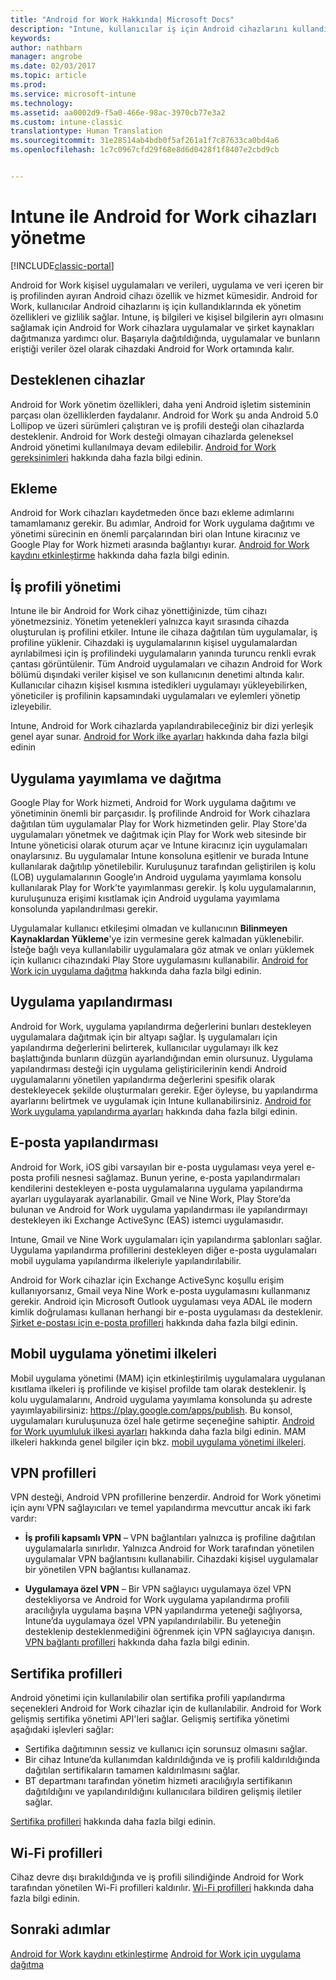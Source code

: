 ```yaml
---
title: "Android for Work Hakkında| Microsoft Docs"
description: "Intune, kullanıcılar iş için Android cihazlarını kullandıklarında ek yönetim özellikleri ve gizlilik sağlamak için Android for Work’ü yönetir."
keywords: 
author: nathbarn
manager: angrobe
ms.date: 02/03/2017
ms.topic: article
ms.prod: 
ms.service: microsoft-intune
ms.technology: 
ms.assetid: aa0002d9-f5a0-466e-98ac-3970cb77e3a2
ms.custom: intune-classic
translationtype: Human Translation
ms.sourcegitcommit: 31e28514ab4bdb0f5af261a1f7c87633ca0bd4a6
ms.openlocfilehash: 1c7c0967cfd29f68e8d6d0428f1f8407e2cbd9cb


---
```


# <a name="manage-android-for-work-devices-with-intune"></a>Intune ile Android for Work cihazları yönetme

[!INCLUDE[classic-portal](../includes/classic-portal.md)]

Android for Work kişisel uygulamaları ve verileri, uygulama ve veri içeren bir iş profilinden ayıran Android cihazı özellik ve hizmet kümesidir. Android for Work, kullanıcılar Android cihazlarını iş için kullandıklarında ek yönetim özellikleri ve gizlilik sağlar. Intune, iş bilgileri ve kişisel bilgilerin ayrı olmasını sağlamak için Android for Work cihazlara uygulamalar ve şirket kaynakları dağıtmanıza yardımcı olur. Başarıyla dağıtıldığında, uygulamalar ve bunların eriştiği veriler özel olarak cihazdaki Android for Work ortamında kalır.

## <a name="supported-devices"></a>Desteklenen cihazlar

Android for Work yönetim özellikleri, daha yeni Android işletim sisteminin parçası olan özelliklerden faydalanır. Android for Work şu anda Android 5.0 Lollipop ve üzeri sürümleri çalıştıran ve iş profili desteği olan cihazlarda desteklenir. Android for Work desteği olmayan cihazlarda geleneksel Android yönetimi kullanılmaya devam edilebilir. [Android for Work gereksinimleri](https://support.google.com/work/android/answer/6174145?hl=en&ref_topic=6151012) hakkında daha fazla bilgi edinin.

## <a name="onboarding"></a>Ekleme

Android for Work cihazları kaydetmeden önce bazı ekleme adımlarını tamamlamanız gerekir. Bu adımlar, Android for Work uygulama dağıtımı ve yönetimi sürecinin en önemli parçalarından biri olan Intune kiracınız ve Google Play for Work hizmeti arasında bağlantıyı kurar. [Android for Work kaydını etkinleştirme](https://docs.microsoft.com/intune/deploy-use/set-up-android-for-work) hakkında daha fazla bilgi edinin.

## <a name="work-profile-management"></a>İş profili yönetimi

Intune ile bir Android for Work cihaz yönettiğinizde, tüm cihazı yönetmezsiniz. Yönetim yetenekleri yalnızca kayıt sırasında cihazda oluşturulan iş profilini etkiler. Intune ile cihaza dağıtılan tüm uygulamalar, iş profiline yüklenir. Cihazdaki iş uygulamalarının kişisel uygulamalardan ayrılabilmesi için iş profilindeki uygulamaların yanında turuncu renkli evrak çantası görüntülenir. Tüm Android uygulamaları ve cihazın Android for Work bölümü dışındaki veriler kişisel ve son kullanıcının denetimi altında kalır. Kullanıcılar cihazın kişisel kısmına istedikleri uygulamayı yükleyebilirken, yöneticiler iş profilinin kapsamındaki uygulamaları ve eylemleri yönetip izleyebilir.

Intune, Android for Work cihazlarda yapılandırabileceğiniz bir dizi yerleşik genel ayar sunar. [Android for Work ilke ayarları](android-for-work-policy-settings-in-microsoft-intune.md) hakkında daha fazla bilgi edinin

## <a name="app-publishing-and-distribution"></a>Uygulama yayımlama ve dağıtma

Google Play for Work hizmeti, Android for Work uygulama dağıtımı ve yönetiminin önemli bir parçasıdır. İş profilinde Android for Work cihazlara dağıtılan tüm uygulamalar Play for Work hizmetinden gelir. Play Store'da uygulamaları yönetmek ve dağıtmak için Play for Work web sitesinde bir Intune yöneticisi olarak oturum açar ve Intune kiracınız için uygulamaları onaylarsınız. Bu uygulamalar Intune konsoluna eşitlenir ve burada Intune kullanılarak dağıtılıp yönetilebilir. Kuruluşunuz tarafından geliştirilen iş kolu (LOB) uygulamalarının Google’ın Android uygulama yayımlama konsolu kullanılarak Play for Work’te yayımlanması gerekir. İş kolu uygulamalarının, kuruluşunuza erişimi kısıtlamak için Android uygulama yayımlama konsolunda yapılandırılması gerekir.

Uygulamalar kullanıcı etkileşimi olmadan ve kullanıcının **Bilinmeyen Kaynaklardan Yükleme**'ye izin vermesine gerek kalmadan yüklenebilir. İsteğe bağlı veya kullanılabilir uygulamalara göz atmak ve onları yüklemek için kullanıcı cihazındaki Play Store uygulamasını kullanabilir. [Android for Work için uygulama dağıtma](https://docs.microsoft.com/intune/deploy-use/android-for-work-apps) hakkında daha fazla bilgi edinin.

## <a name="app-configuration"></a>Uygulama yapılandırması

Android for Work, uygulama yapılandırma değerlerini bunları destekleyen uygulamalara dağıtmak için bir altyapı sağlar. İş uygulamaları için yapılandırma değerlerini belirterek, kullanıcılar uygulamayı ilk kez başlattığında bunların düzgün ayarlandığından emin olursunuz. Uygulama yapılandırması desteği için uygulama geliştiricilerinin kendi Android uygulamalarını yönetilen yapılandırma değerlerini spesifik olarak destekleyecek şekilde oluşturmaları gerekir. Eğer öyleyse, bu yapılandırma ayarlarını belirtmek ve uygulamak için Intune kullanabilirsiniz. [Android for Work uygulama yapılandırma ayarları](afw-app-configuration-policy.md) hakkında daha fazla bilgi edinin.

## <a name="email-configuration"></a>E-posta yapılandırması

Android for Work, iOS gibi varsayılan bir e-posta uygulaması veya yerel e-posta profili nesnesi sağlamaz. Bunun yerine, e-posta yapılandırmaları kendilerini destekleyen e-posta uygulamalarına uygulama yapılandırma ayarları uygulayarak ayarlanabilir. Gmail ve Nine Work, Play Store’da bulunan ve Android for Work uygulama yapılandırması ile yapılandırmayı destekleyen iki Exchange ActiveSync (EAS) istemci uygulamasıdır.

Intune, Gmail ve Nine Work uygulamaları için yapılandırma şablonları sağlar. Uygulama yapılandırma profillerini destekleyen diğer e-posta uygulamaları mobil uygulama yapılandırma ilkeleriyle yapılandırılabilir.

Android for Work cihazlar için Exchange ActiveSync koşullu erişim kullanıyorsanız, Gmail veya Nine Work e-posta uygulamasını kullanmanız gerekir. Android için Microsoft Outlook uygulaması veya ADAL ile modern kimlik doğrulaması kullanan herhangi bir e-posta uygulaması da desteklenir. [Şirket e-postası için e-posta profilleri](configure-access-to-corporate-email-using-email-profiles-with-microsoft-intune.md) hakkında daha fazla bilgi edinin.

## <a name="mobile-app-management-policies"></a>Mobil uygulama yönetimi ilkeleri

Mobil uygulama yönetimi (MAM) için etkinleştirilmiş uygulamalara uygulanan kısıtlama ilkeleri iş profilinde ve kişisel profilde tam olarak desteklenir. İş kolu uygulamalarını, Android uygulama yayımlama konsolunda şu adreste yayımlayabilirsiniz: https://play.google.com/apps/publish. Bu konsol, uygulamaları kuruluşunuza özel hale getirme seçeneğine sahiptir. [Android for Work uyumluluk ilkesi ayarları](afw-compliance-policy-settings-in-microsoft-intune.md) hakkında daha fazla bilgi edinin. MAM ilkeleri hakkında genel bilgiler için bkz. [mobil uygulama yönetimi ilkeleri](protect-app-data-using-mobile-app-management-policies-with-microsoft-intune.md).

## <a name="vpn-profiles"></a>VPN profilleri

VPN desteği, Android VPN profillerine benzerdir. Android for Work yönetimi için aynı VPN sağlayıcıları ve temel yapılandırma mevcuttur ancak iki fark vardır:

-  **İş profili kapsamlı VPN** – VPN bağlantıları yalnızca iş profiline dağıtılan uygulamalarla sınırlıdır. Yalnızca Android for Work tarafından yönetilen uygulamalar VPN bağlantısını kullanabilir. Cihazdaki kişisel uygulamalar bir yönetilen VPN bağlantısı kullanamaz.

-  **Uygulamaya özel VPN** – Bir VPN sağlayıcı uygulamaya özel VPN destekliyorsa ve Android for Work uygulama yapılandırma profili aracılığıyla uygulama başına VPN yapılandırma yeteneği sağlıyorsa, Intune’da uygulamaya özel VPN yapılandırılabilir. Bu yeteneğin desteklenip desteklenmediğini öğrenmek için VPN sağlayıcıya danışın. [VPN bağlantı profilleri](vpn-connections-in-microsoft-intune.md) hakkında daha fazla bilgi edinin.

## <a name="certificate-profiles"></a>Sertifika profilleri

Android yönetimi için kullanılabilir olan sertifika profili yapılandırma seçenekleri Android for Work cihazlar için de kullanılabilir. Android for Work gelişmiş sertifika yönetimi API'leri sağlar. Gelişmiş sertifika yönetimi aşağıdaki işlevleri sağlar:

- Sertifika dağıtımının sessiz ve kullanıcı için sorunsuz olmasını sağlar.
-  Bir cihaz Intune’da kullanımdan kaldırıldığında ve iş profili kaldırıldığında dağıtılan sertifikaların tamamen kaldırılmasını sağlar.
-  BT departmanı tarafından yönetim hizmeti aracılığıyla sertifikanın dağıtıldığını ve yapılandırıldığını kullanıcılara bildiren gelişmiş iletiler sağlar.

[Sertifika profilleri](secure-resource-access-with-certificate-profiles.md) hakkında daha fazla bilgi edinin.

## <a name="wi-fi-profiles"></a>Wi-Fi profilleri

Cihaz devre dışı bırakıldığında ve iş profili silindiğinde Android for Work tarafından yönetilen Wi-Fi profilleri kaldırılır. [Wi-Fi profilleri](wi-fi-connections-in-microsoft-intune.md) hakkında daha fazla bilgi edinin.

## <a name="next-steps"></a>Sonraki adımlar
[Android for Work kaydını etkinleştirme](https://docs.microsoft.com/en-us/intune/deploy-use/set-up-android-for-work)
[Android for Work için uygulama dağıtma](https://docs.microsoft.com/en-us/intune/deploy-use/android-for-work-apps)



<!--HONumber=Feb17_HO1-->


